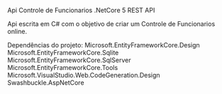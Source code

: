 Api Controle de Funcionarios .NetCore 5 REST API

Api escrita em C# com o objetivo de criar um Controle de Funcionarios online.


Dependências do projeto:
Microsoft.EntityFrameworkCore.Design
Microsoft.EntityFrameworkCore.Sqlite
Microsoft.EntityFrameworkCore.SqlServer
Microsoft.EntityFrameworkCore.Tools
Microsoft.VisualStudio.Web.CodeGeneration.Design
Swashbuckle.AspNetCore
